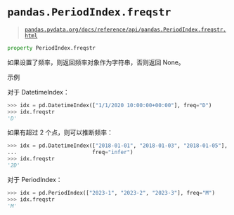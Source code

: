 # `pandas.PeriodIndex.freqstr`

> [`pandas.pydata.org/docs/reference/api/pandas.PeriodIndex.freqstr.html`](https://pandas.pydata.org/docs/reference/api/pandas.PeriodIndex.freqstr.html)

```py
property PeriodIndex.freqstr
```

如果设置了频率，则返回频率对象作为字符串，否则返回 None。

示例

对于 DatetimeIndex：

```py
>>> idx = pd.DatetimeIndex(["1/1/2020 10:00:00+00:00"], freq="D")
>>> idx.freqstr
'D' 
```

如果有超过 2 个点，则可以推断频率：

```py
>>> idx = pd.DatetimeIndex(["2018-01-01", "2018-01-03", "2018-01-05"],
...                        freq="infer")
>>> idx.freqstr
'2D' 
```

对于 PeriodIndex：

```py
>>> idx = pd.PeriodIndex(["2023-1", "2023-2", "2023-3"], freq="M")
>>> idx.freqstr
'M' 
```
